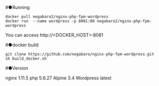 #●Running

```
docker pull negabaro2/nginx-php-fpm-wordpress
docker run  --name wordpress -p 8081:80 negabaro2/nginx-php-fpm-wordpress
```

  
You can access http://<DOCKER_HOST>:8081

#●docker build

```
git clone https://github.com/negabaro/nginx-php-fpm-wordpress.git
sh build_docker.sh
```

#●Version

  nginx 1.11.5
  php 5.6.27
  Alpine 3.4
  Wordpress latest

